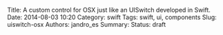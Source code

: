 Title: A custom control for OSX just like an UISwitch developed in Swift.
Date: 2014-08-03 10:20
Category: swift
Tags: swift, ui, components
Slug: uiswitch-osx
Authors: jandro_es
Summary: 
Status: draft
